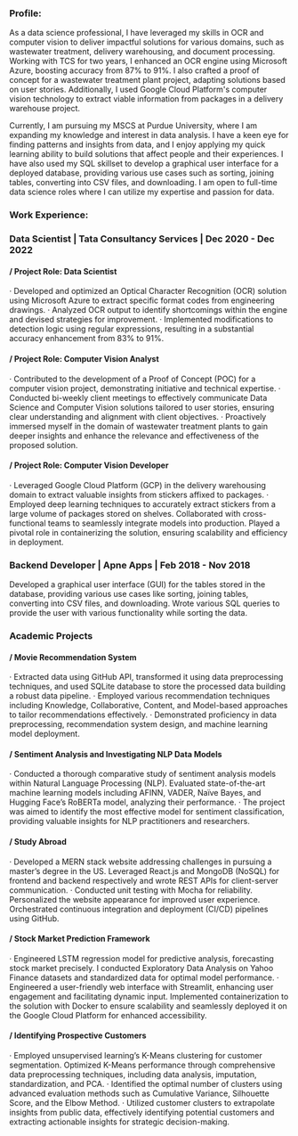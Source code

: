 ### Profile: 
As a data science professional, I have leveraged my skills in OCR and computer vision to deliver impactful solutions for various domains, such as wastewater treatment, delivery warehousing, and document processing. Working with TCS for two years, I enhanced an OCR engine using Microsoft Azure, boosting accuracy from 87% to 91%. I also crafted a proof of concept for a wastewater treatment plant project, adapting solutions based on user stories. Additionally, I used Google Cloud Platform's computer vision technology to extract viable information from packages in a delivery warehouse project.

Currently, I am pursuing my MSCS at Purdue University, where I am expanding my knowledge and interest in data analysis. I have a keen eye for finding patterns and insights from data, and I enjoy applying my quick learning ability to build solutions that affect people and their experiences. I have also used my SQL skillset to develop a graphical user interface for a deployed database, providing various use cases such as sorting, joining tables, converting into CSV files, and downloading. I am open to full-time data science roles where I can utilize my expertise and passion for data.

### Work Experience:

### Data Scientist | Tata Consultancy Services | Dec 2020 - Dec 2022
#### / Project Role: Data Scientist 

·	Developed and optimized an Optical Character Recognition (OCR) solution using Microsoft Azure to extract specific format codes from engineering drawings.
·	Analyzed OCR output to identify shortcomings within the engine and devised strategies for improvement.
·	Implemented modifications to detection logic using regular expressions, resulting in a substantial accuracy enhancement from 83% to 91%.


#### / Project Role: Computer Vision Analyst

·	Contributed to the development of a Proof of Concept (POC) for a computer vision project, demonstrating initiative and technical expertise.
·	Conducted bi-weekly client meetings to effectively communicate Data Science and Computer Vision solutions tailored to user stories, ensuring clear understanding and alignment with client objectives.
·	Proactively immersed myself in the domain of wastewater treatment plants to gain deeper insights and enhance the relevance and effectiveness of the proposed solution.

#### / Project Role: Computer Vision Developer

·	Leveraged Google Cloud Platform (GCP) in the delivery warehousing domain to extract valuable insights from stickers affixed to packages. 
·	Employed deep learning techniques to accurately extract stickers from a large volume of packages stored on shelves.
Collaborated with cross-functional teams to seamlessly integrate models into production. Played a pivotal role in containerizing the solution, ensuring scalability and efficiency in deployment.




### Backend Developer | Apne Apps | Feb 2018 - Nov 2018


Developed a graphical user interface (GUI) for the tables stored in the database, providing various use cases like sorting, joining tables, converting into CSV files, and downloading.
Wrote various SQL queries to provide the user with various functionality while sorting the data.


### Academic Projects

#### / Movie Recommendation System
·	Extracted data using GitHub API, transformed it using data preprocessing techniques, and used SQLite database to store the processed data building a robust data pipeline.
·	Employed various recommendation techniques including Knowledge, Collaborative, Content, and Model-based approaches to tailor recommendations effectively.
·	Demonstrated proficiency in data preprocessing, recommendation system design, and machine learning model deployment.

#### / Sentiment Analysis and Investigating NLP Data Models
·	Conducted a thorough comparative study of sentiment analysis models within Natural Language Processing (NLP). Evaluated state-of-the-art machine learning models including AFINN, VADER, Naïve Bayes, and Hugging Face’s RoBERTa model, analyzing their performance.
·	The project was aimed to identify the most effective model for sentiment classification, providing valuable insights for NLP practitioners and researchers.

#### / Study Abroad
·	Developed a MERN stack website addressing challenges in pursuing a master’s degree in the US. Leveraged React.js and MongoDB (NoSQL) for frontend and backend respectively and wrote REST APIs for client-server communication.
·	Conducted unit testing with Mocha for reliability. Personalized the website appearance for improved user experience. Orchestrated continuous integration and deployment (CI/CD) pipelines using GitHub.

#### / Stock Market Prediction Framework
·	Engineered LSTM regression model for predictive analysis, forecasting stock market precisely. I conducted Exploratory Data Analysis on Yahoo Finance datasets and standardized data for optimal model performance.
·	Engineered a user-friendly web interface with Streamlit, enhancing user engagement and facilitating dynamic input. Implemented containerization to the solution with Docker to ensure scalability and seamlessly deployed it on the Google Cloud Platform for enhanced accessibility.

#### / Identifying Prospective Customers
·	Employed unsupervised learning’s K-Means clustering for customer segmentation. Optimized K-Means performance through comprehensive data preprocessing techniques, including data analysis, imputation, standardization, and PCA.
·	Identified the optimal number of clusters using advanced evaluation methods such as Cumulative Variance, Silhouette Score, and the Elbow Method.
·	Utilized customer clusters to extrapolate insights from public data, effectively identifying potential customers and extracting actionable insights for strategic decision-making.



<!--
**Nisaachar/nisaachar** is a ✨ _special_ ✨ repository because its `README.md` (this file) appears on your GitHub profile.

Here are some ideas to get you started:

- 🔭 I’m currently working on ...
- 🌱 I’m currently learning ...
- 👯 I’m looking to collaborate on ...
- 🤔 I’m looking for help with ...
- 💬 Ask me about ...
- 📫 How to reach me: ...
- 😄 Pronouns: ...
- ⚡ Fun fact: ...
-->
